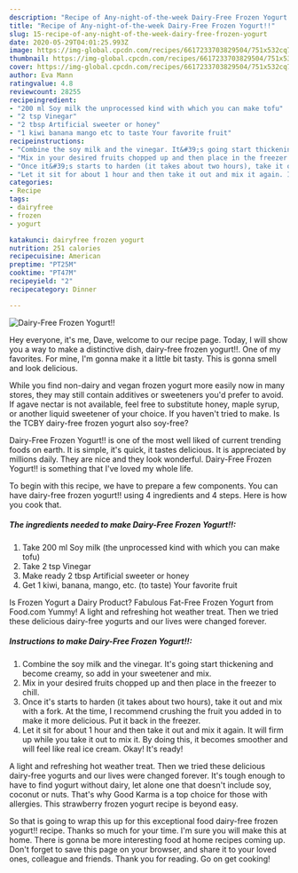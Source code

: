 ```yaml
---
description: "Recipe of Any-night-of-the-week Dairy-Free Frozen Yogurt!!"
title: "Recipe of Any-night-of-the-week Dairy-Free Frozen Yogurt!!"
slug: 15-recipe-of-any-night-of-the-week-dairy-free-frozen-yogurt
date: 2020-05-29T04:01:25.993Z
image: https://img-global.cpcdn.com/recipes/6617233703829504/751x532cq70/dairy-free-frozen-yogurt-recipe-main-photo.jpg
thumbnail: https://img-global.cpcdn.com/recipes/6617233703829504/751x532cq70/dairy-free-frozen-yogurt-recipe-main-photo.jpg
cover: https://img-global.cpcdn.com/recipes/6617233703829504/751x532cq70/dairy-free-frozen-yogurt-recipe-main-photo.jpg
author: Eva Mann
ratingvalue: 4.8
reviewcount: 28255
recipeingredient:
- "200 ml Soy milk the unprocessed kind with which you can make tofu"
- "2 tsp Vinegar"
- "2 tbsp Artificial sweeter or honey"
- "1 kiwi banana mango etc to taste Your favorite fruit"
recipeinstructions:
- "Combine the soy milk and the vinegar. It&#39;s going start thickening and become creamy, so add in your sweetener and mix."
- "Mix in your desired fruits chopped up and then place in the freezer to chill."
- "Once it&#39;s starts to harden (it takes about two hours), take it out and mix with a fork. At the time, I recommend crushing the fruit you added in to make it more delicious. Put it back in the freezer."
- "Let it sit for about 1 hour and then take it out and mix it again. It will firm up while you take it out to mix it. By doing this, it becomes smoother and will feel like real ice cream. Okay! It&#39;s ready!"
categories:
- Recipe
tags:
- dairyfree
- frozen
- yogurt

katakunci: dairyfree frozen yogurt 
nutrition: 251 calories
recipecuisine: American
preptime: "PT25M"
cooktime: "PT47M"
recipeyield: "2"
recipecategory: Dinner

---
```



![Dairy-Free Frozen Yogurt!!](https://img-global.cpcdn.com/recipes/6617233703829504/751x532cq70/dairy-free-frozen-yogurt-recipe-main-photo.jpg)

Hey everyone, it's me, Dave, welcome to our recipe page. Today, I will show you a way to make a distinctive dish, dairy-free frozen yogurt!!. One of my favorites. For mine, I'm gonna make it a little bit tasty. This is gonna smell and look delicious.

While you find non-dairy and vegan frozen yogurt more easily now in many stores, they may still contain additives or sweeteners you&#39;d prefer to avoid. If agave nectar is not available, feel free to substitute honey, maple syrup, or another liquid sweetener of your choice. If you haven&#39;t tried to make. Is the TCBY dairy-free frozen yogurt also soy-free?

Dairy-Free Frozen Yogurt!! is one of the most well liked of current trending foods on earth. It is simple, it's quick, it tastes delicious. It is appreciated by millions daily. They are nice and they look wonderful. Dairy-Free Frozen Yogurt!! is something that I've loved my whole life.


To begin with this recipe, we have to prepare a few components. You can have dairy-free frozen yogurt!! using 4 ingredients and 4 steps. Here is how you cook that.

<!--inarticleads1-->

##### The ingredients needed to make Dairy-Free Frozen Yogurt!!:

1. Take 200 ml Soy milk (the unprocessed kind with which you can make tofu)
1. Take 2 tsp Vinegar
1. Make ready 2 tbsp Artificial sweeter or honey
1. Get 1 kiwi, banana, mango, etc. (to taste) Your favorite fruit


Is Frozen Yogurt a Dairy Product? Fabulous Fat-Free Frozen Yogurt from Food.com Yummy! A light and refreshing hot weather treat. Then we tried these delicious dairy-free yogurts and our lives were changed forever. 

<!--inarticleads2-->

##### Instructions to make Dairy-Free Frozen Yogurt!!:

1. Combine the soy milk and the vinegar. It&#39;s going start thickening and become creamy, so add in your sweetener and mix.
1. Mix in your desired fruits chopped up and then place in the freezer to chill.
1. Once it&#39;s starts to harden (it takes about two hours), take it out and mix with a fork. At the time, I recommend crushing the fruit you added in to make it more delicious. Put it back in the freezer.
1. Let it sit for about 1 hour and then take it out and mix it again. It will firm up while you take it out to mix it. By doing this, it becomes smoother and will feel like real ice cream. Okay! It&#39;s ready!


A light and refreshing hot weather treat. Then we tried these delicious dairy-free yogurts and our lives were changed forever. It&#39;s tough enough to have to find yogurt without dairy, let alone one that doesn&#39;t include soy, coconut or nuts. That&#39;s why Good Karma is a top choice for those with allergies. This strawberry frozen yogurt recipe is beyond easy. 

So that is going to wrap this up for this exceptional food dairy-free frozen yogurt!! recipe. Thanks so much for your time. I'm sure you will make this at home. There is gonna be more interesting food at home recipes coming up. Don't forget to save this page on your browser, and share it to your loved ones, colleague and friends. Thank you for reading. Go on get cooking!
